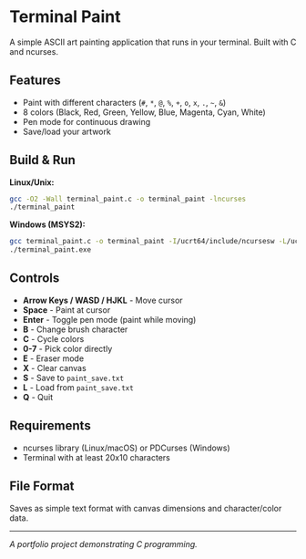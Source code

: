 # Terminal Paint

A simple ASCII art painting application that runs in your terminal. Built with C and ncurses.

## Features

- Paint with different characters (`#`, `*`, `@`, `%`, `+`, `o`, `x`, `.`, `~`, `&`)
- 8 colors (Black, Red, Green, Yellow, Blue, Magenta, Cyan, White)
- Pen mode for continuous drawing
- Save/load your artwork

## Build & Run

**Linux/Unix:**
```bash
gcc -O2 -Wall terminal_paint.c -o terminal_paint -lncurses
./terminal_paint
```
**Windows (MSYS2):**
```bash
gcc terminal_paint.c -o terminal_paint -I/ucrt64/include/ncursesw -L/ucrt64/lib -lncursesw
./terminal_paint.exe
```

## Controls

- **Arrow Keys / WASD / HJKL** - Move cursor
- **Space** - Paint at cursor
- **Enter** - Toggle pen mode (paint while moving)
- **B** - Change brush character
- **C** - Cycle colors
- **0-7** - Pick color directly
- **E** - Eraser mode
- **X** - Clear canvas
- **S** - Save to `paint_save.txt`
- **L** - Load from `paint_save.txt`
- **Q** - Quit

## Requirements

- ncurses library (Linux/macOS) or PDCurses (Windows)
- Terminal with at least 20x10 characters

## File Format

Saves as simple text format with canvas dimensions and character/color data.

---


*A portfolio project demonstrating C programming.*
